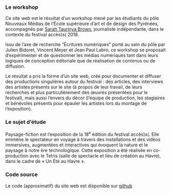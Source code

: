 ### Le workshop

Ce site web est le résultat d’un workshop mené par les étudiants du pôle Nouveaux Médias de l’École supérieure d’art et de design des Pyrénées, accompagnés par [Sarah Taurinya Brown](http://enreportagepermanent.com/), journaliste indépendante, dans le contexte du festival accès)s( 2018.

Issu de l’axe de recherche “Écritures numériques” porté au sein du pôle par Julien Bidoret, Vincent Meyer et Jean Paul Labro, ce workshop se proposait d’expérimenter et de questionner les médias numériques tant dans leurs logiques de conception éditoriale que de réalisation de contenus ou de diffusion.

Le résultat a pris la forme d’un site web, créé pour documenter et diffuser des productions singulières autour du festival : des articles, des interviews des artistes présents sur le site (à propos de leur travail, de leurs recherches et plus particulièrement des œuvres présentées pour le festival), mais aussi l’envers du décor (l’équipe de production, les stagiaires et bénévoles présents pour épauler les artistes lors du montage de l’exposition).


### Le sujet d’étude
Paysage-fiction est l’exposition de la 18<sup>e</sup> édition du festival accès)s(. Elle emmène le spectateur en voyage à travers des installations et des vidéos immersives, augmentées et interactives qui évoquent la nature et le paysage à notre ère technologique. 
Cette exposition a été réalisée en co-production avec le Tetris (salle de spectacle et lieu de création au Havre), dans le cadre de « Un Été au Havre ».

### Code source
Le code (approximatif) du site web est disponible sur [github](https://github.com/jbidoret/acceslibre/)
